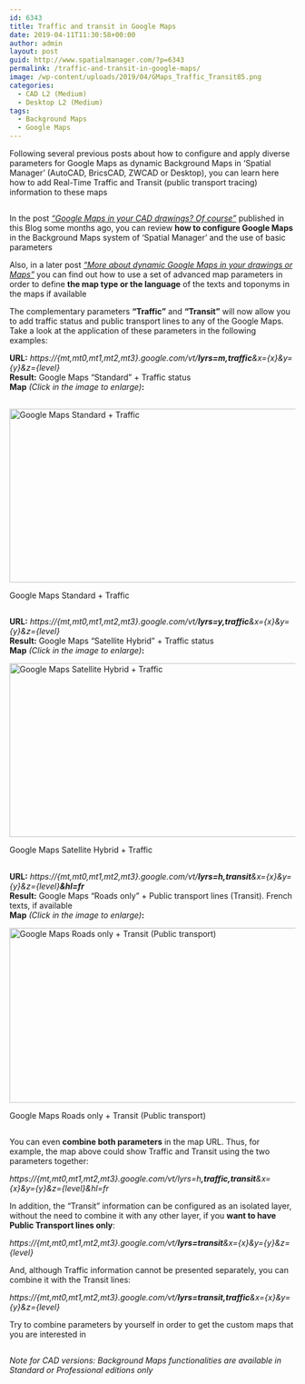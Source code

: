 ```yaml
---
id: 6343
title: Traffic and transit in Google Maps
date: 2019-04-11T11:30:58+00:00
author: admin
layout: post
guid: http://www.spatialmanager.com/?p=6343
permalink: /traffic-and-transit-in-google-maps/
image: /wp-content/uploads/2019/04/GMaps_Traffic_Transit85.png
categories:
  - CAD L2 (Medium)
  - Desktop L2 (Medium)
tags:
  - Background Maps
  - Google Maps
---
```

<p>
  Following several previous posts about how to configure and apply diverse parameters for Google Maps as dynamic Background Maps in &#8216;Spatial Manager&#8217; (AutoCAD, BricsCAD, ZWCAD or Desktop), you can learn here how to add Real-Time Traffic and Transit (public transport tracing) information to these maps
</p>

<p>
  <!--more-->
</p>

<h2>
</h2>

<p>
  In the post <em><span><a href="http://www.spatialmanager.com/google-maps-in-your-cad-drawings-of-course/" target="_blank" rel="nofollow">&#8220;Google Maps in your CAD drawings? Of course&#8221;</a></span> </em>published in this Blog some months ago, you can review <strong>how to configure Google Maps</strong> in the Background Maps system of &#8216;Spatial Manager&#8217; and the use of basic parameters
</p>

<p>
  Also, in a later post <a href="http://www.spatialmanager.com/more-about-dynamic-google-maps-in-your-drawings-or-maps/" target="_blank" rel="nofollow"><span><em>&#8220;More about dynamic Google Maps in your drawings or Maps&#8221;</em></span></a> you can find out how to use a set of advanced map parameters in order to define <strong>the map type or the language</strong> of the texts and toponyms in the maps if available
</p>

<p>
  The complementary parameters <strong>&#8220;Traffic&#8221;</strong> and <strong>&#8220;Transit&#8221;</strong> will now allow you to add traffic status and public transport lines to any of the Google Maps. Take a look at the application of these parameters in the following examples:
</p>

<p>
  <strong>URL:</strong> <em>https://{mt,mt0,mt1,mt2,mt3}.google.com/vt/<span><strong>lyrs=m</strong></span><span><strong>,traffic</strong></span>&x={x}&y={y}&z={level}</em><br /> <strong>Result:</strong> Google Maps &#8220;Standard&#8221; + Traffic status<br /> <strong>Map</strong> <em>(Click in the image to enlarge)</em><strong>:</strong>
</p>

<h2>
</h2>

<div>
  <a href="http://www.spatialmanager.com/wp-content/uploads/2019/04/GMaps-Standard-Traffic.png" target="_blank" rel="nofollow"><img src="http://www.spatialmanager.com/wp-content/uploads/2019/04/GMaps-Standard-Traffic-1024x502.png" alt="Google Maps Standard + Traffic" width="625" height="306" srcset="http://www.spatialmanager.com/wp-content/uploads/2019/04/GMaps-Standard-Traffic-1024x502.png 1024w, http://www.spatialmanager.com/wp-content/uploads/2019/04/GMaps-Standard-Traffic-300x147.png 300w, http://www.spatialmanager.com/wp-content/uploads/2019/04/GMaps-Standard-Traffic-768x376.png 768w, http://www.spatialmanager.com/wp-content/uploads/2019/04/GMaps-Standard-Traffic-624x306.png 624w, http://www.spatialmanager.com/wp-content/uploads/2019/04/GMaps-Standard-Traffic.png 1249w" sizes="(max-width: 625px) 100vw, 625px" /></a>
  
  <p>
    Google Maps Standard + Traffic
  </p>
</div>

<h2>
</h2>

<p>
  <strong>URL:</strong> <em>https://{mt,mt0,mt1,mt2,mt3}.google.com/vt/<span><strong>lyrs=y</strong></span><span><strong>,traffic</strong></span>&x={x}&y={y}&z={level}</em><br /> <strong>Result:</strong> Google Maps &#8220;Satellite Hybrid&#8221; + Traffic status<br /> <b>Map</b> <em>(Click in the image to enlarge)</em><strong>:</strong>
</p>

<div>
  <a href="http://www.spatialmanager.com/wp-content/uploads/2019/04/GMaps-SatelliteHybrid-Traffic.png" target="_blank" rel="nofollow"><img src="http://www.spatialmanager.com/wp-content/uploads/2019/04/GMaps-SatelliteHybrid-Traffic-1024x502.png" alt="Google Maps Satellite Hybrid + Traffic" width="625" height="306" srcset="http://www.spatialmanager.com/wp-content/uploads/2019/04/GMaps-SatelliteHybrid-Traffic-1024x502.png 1024w, http://www.spatialmanager.com/wp-content/uploads/2019/04/GMaps-SatelliteHybrid-Traffic-300x147.png 300w, http://www.spatialmanager.com/wp-content/uploads/2019/04/GMaps-SatelliteHybrid-Traffic-768x376.png 768w, http://www.spatialmanager.com/wp-content/uploads/2019/04/GMaps-SatelliteHybrid-Traffic-624x306.png 624w, http://www.spatialmanager.com/wp-content/uploads/2019/04/GMaps-SatelliteHybrid-Traffic.png 1249w" sizes="(max-width: 625px) 100vw, 625px" /></a>
  
  <p>
    Google Maps Satellite Hybrid + Traffic
  </p>
</div>

<h2>
</h2>

<p>
  <strong>URL:</strong> <em>https://{mt,mt0,mt1,mt2,mt3}.google.com/vt/<span><strong>lyrs=h</strong></span><strong><span>,transit</span></strong>&x={x}&y={y}&z={level}<strong><span>&hl=fr</span></strong></em><br /> <strong>Result:</strong> Google Maps &#8220;Roads only&#8221; + Public transport lines (Transit). French texts, if available<br /> <strong>Map</strong> <em>(Click in the image to enlarge)</em><strong>:</strong>
</p>

<div>
  <a href="http://www.spatialmanager.com/wp-content/uploads/2019/04/GMaps-Roads-Transit2.png" target="_blank" rel="nofollow"><img src="http://www.spatialmanager.com/wp-content/uploads/2019/04/GMaps-Roads-Transit2-1024x505.png" alt="Google Maps Roads only + Transit (Public transport)" width="625" height="308" srcset="http://www.spatialmanager.com/wp-content/uploads/2019/04/GMaps-Roads-Transit2-1024x505.png 1024w, http://www.spatialmanager.com/wp-content/uploads/2019/04/GMaps-Roads-Transit2-300x148.png 300w, http://www.spatialmanager.com/wp-content/uploads/2019/04/GMaps-Roads-Transit2-768x379.png 768w, http://www.spatialmanager.com/wp-content/uploads/2019/04/GMaps-Roads-Transit2-624x308.png 624w, http://www.spatialmanager.com/wp-content/uploads/2019/04/GMaps-Roads-Transit2.png 1249w" sizes="(max-width: 625px) 100vw, 625px" /></a>
  
  <p>
    Google Maps Roads only + Transit (Public transport)
  </p>
</div>

<h2>
</h2>

<p>
  You can even <strong>combine both parameters</strong> in the map URL. Thus, for example, the map above could show Traffic and Transit using the two parameters together:
</p>

<p>
  <em>https://{mt,mt0,mt1,mt2,mt3}.google.com/vt/lyrs=h<span><strong>,traffic,transit</strong></span>&x={x}&y={y}&z={level}&hl=fr</em>
</p>

<p>
  In addition, the &#8220;Transit&#8221; information can be configured as an isolated layer, without the need to combine it with any other layer, if you <strong>want to have Public Transport lines only</strong>:
</p>

<p>
  <em>https://{mt,mt0,mt1,mt2,mt3}.google.com/vt/<span><strong>lyrs=transit</strong></span>&x={x}&y={y}&z={level}</em>
</p>

<p>
  And, although Traffic information cannot be presented separately, you can combine it with the Transit lines:
</p>

_https://{mt,mt0,mt1,mt2,mt3}.google.com/vt/<span><strong>lyrs=transit,traffic</strong></span>&x={x}&y={y}&z={level}_

<p>
  Try to combine parameters by yourself in order to get the custom maps that you are interested in
</p>

<h2>
</h2>

<h2>
</h2>

<h6>
  <em>Note for CAD versions: Background Maps functionalities are available in Standard or Professional editions only</em>
</h6>